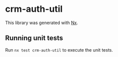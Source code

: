 # crm-auth-util

This library was generated with [Nx](https://nx.dev).

## Running unit tests

Run `nx test crm-auth-util` to execute the unit tests.

